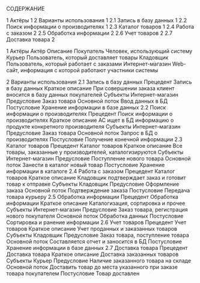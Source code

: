 ﻿СОДЕРЖАНИЕ

1 Актёры	1
2 Варианты использования	1
2.1 Запись в базу данных	1
2.2 Поиск информации о производителях	1
2.3 Каталог товаров	1
2.4 Работа с заказом	2
2.5 Обработка информации	2
2.6 Учет товаров	2
2.7 Доставка товара	2
















1 Актёры
АктёрОписаниеПокупательЧеловек, использующий системуКурьерПользователь, который доставляет товарыКладовщикПользователь, который работает с заказамиИнтернет-магазинWeb-сайт, информация с которой работают участники системы  
2 Варианты использования
2.1 Запись в базу данных
   Прецедент   Запись в базу данныхКраткое описаниеПри совершении заказа клиент вносится в базу данных покупателейСубъектыИнтернет-магазинПредусловиеЗаказ товараОсновной потокВвод данных в БДПостусловиеХранение информации в базе данных2.2 Поиск информации о производителях
   Прецедент   Поиск информации о производителяхКраткое описаниеАС ищет в БД информацию о продукте конкретного производителяСубъектыИнтернет-магазинПредусловиеЗаказ товараОсновной потокЗапрос в БД о производителяхПостусловиеПолучение конечной информации2.3 Каталог товаров
   Прецедент   Каталог товаровКраткое описаниеВсе товары, заказанные у производителей, каталогизируютсяСубъектыИнтернет-магазинПредусловиеПоступление нового товараОсновной потокЗанести в каталог новый товарПостусловиеХранение информации в каталоге2.4 Работа с заказом
   Прецедент   Каталог товаровКраткое описаниеКладовщик подтверждает заказ и готовит товар к отправкеСубъектыКладовщикПредусловиеОформление заказаОсновной потокПодтверждение заказаПостусловиеПередача товара курьеру2.5 Обработка информации
   Прецедент   Обработка информацииКраткое описаниеКаталогизация, сортировка и прочееСубъектыИнтернет-магазинПредусловиеЗаказ товара, регистрация нового покупателяОсновной потокОбработка данныхПостусловиеСортировка и ранение информации2.6 Учет товаров
   Прецедент   Учет товаровКраткое описаниеУчет проданных и заказанных товаровСубъектыКладовщикПредусловиеЗаказ товара, поступление товараОсновной потокСоставляется отчет и заносится в БДПостусловиеХранение информации в базе данных2.7 Доставка товара
   Прецедент   Доставка товараКраткое описаниеДоставка заказанных товаровСубъектыКурьерПредусловиеНаличие заказанного товара на складеОсновной потокДоставить товар до места указанного при заказе товара покупателемПостусловиеТовар доставлен
